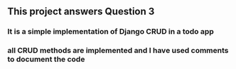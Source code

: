 ## This project answers Question 3
### It is a simple implementation of Django CRUD in a todo app
### all CRUD methods are implemented and I have used comments to document the code
